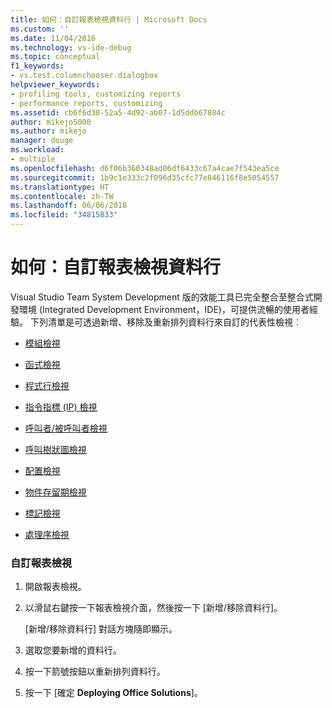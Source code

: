 ```yaml
---
title: 如何：自訂報表檢視資料行 | Microsoft Docs
ms.custom: ''
ms.date: 11/04/2016
ms.technology: vs-ide-debug
ms.topic: conceptual
f1_keywords:
- vs.test.columnchooser.dialogbox
helpviewer_keywords:
- profiling tools, customizing reports
- performance reports, customizing
ms.assetid: cb6f6d30-52a5-4d92-ab07-1d5ddb67884c
author: mikejo5000
ms.author: mikejo
manager: douge
ms.workload:
- multiple
ms.openlocfilehash: d6f06b360348ad06df6433c67a4cae7f543ea5ce
ms.sourcegitcommit: 1b9c1e333c2f096d35cfc77e846116f8e5054557
ms.translationtype: HT
ms.contentlocale: zh-TW
ms.lasthandoff: 06/06/2018
ms.locfileid: "34815833"
---
```

# <a name="how-to-customize-report-view-columns"></a>如何：自訂報表檢視資料行
Visual Studio Team System Development 版的效能工具已完全整合至整合式開發環境 (Integrated Development Environment，IDE)，可提供流暢的使用者經驗。 下列清單是可透過新增、移除及重新排列資料行來自訂的代表性檢視︰  
  
-   [模組檢視](../profiling/modules-view.md)  
  
-   [函式檢視](../profiling/functions-view.md)  
  
-   [程式行檢視](../profiling/lines-view.md)  
  
-   [指令指標 (IP) 檢視](../profiling/instruction-pointers-ips-view.md)  
  
-   [呼叫者/被呼叫者檢視](../profiling/caller-callee-view.md)  
  
-   [呼叫樹狀圖檢視](../profiling/call-tree-view.md)  
  
-   [配置檢視](../profiling/dotnet-memory-allocations-view.md)  
  
-   [物件存留期檢視](../profiling/object-lifetime-view.md)  
  
-   [標記檢視](../profiling/marks-view.md)  
  
-   [處理序檢視](../profiling/process-view.md)  
  
### <a name="to-customize-a-report-view"></a>自訂報表檢視  
  
1.  開啟報表檢視。  
  
2.  以滑鼠右鍵按一下報表檢視介面，然後按一下 [新增/移除資料行]。  
  
     [新增/移除資料行] 對話方塊隨即顯示。  
  
3.  選取您要新增的資料行。  
  
4.  按一下箭號按鈕以重新排列資料行。  
  
5.  按一下 [確定 **Deploying Office Solutions**]。